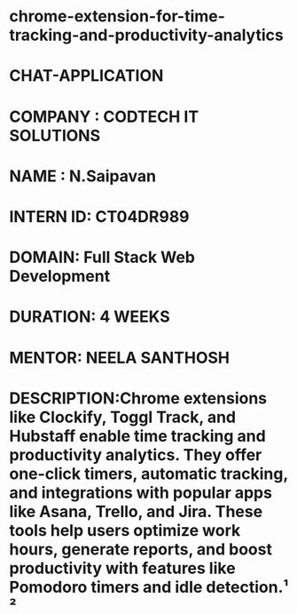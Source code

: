 # chrome-extension-for-time-tracking-and-productivity-analytics
# CHAT-APPLICATION
# COMPANY : CODTECH IT  SOLUTIONS
# NAME  : N.Saipavan
# INTERN ID: CT04DR989
# DOMAIN: Full Stack Web Development
# DURATION: 4 WEEKS
# MENTOR: NEELA SANTHOSH
# DESCRIPTION:Chrome extensions like Clockify, Toggl Track, and Hubstaff enable time tracking and productivity analytics. They offer one-click timers, automatic tracking, and integrations with popular apps like Asana, Trello, and Jira. These tools help users optimize work hours, generate reports, and boost productivity with features like Pomodoro timers and idle detection.¹ ²
